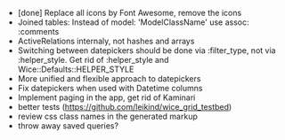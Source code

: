 * [done] Replace all icons by Font Awesome, remove the icons
* Joined tables: Instead of
    model: 'ModelClassName'
  use
    assoc: :comments
* ActiveRelations internaly, not hashes and arrays
* Switching between datepickers should be done via :filter_type, not via :helper_style.
  Get rid of :helper_style and Wice::Defaults::HELPER_STYLE
* More unified and flexible approach to datepickers
* Fix datepickers when used with Datetime columns
* Implement paging in the app, get rid of Kaminari
* better tests (https://github.com/leikind/wice_grid_testbed)
* review css class names in the generated markup
* throw away saved queries?
